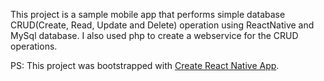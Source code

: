 This project is a sample mobile app that performs simple database CRUD(Create, Read, Update and Delete) operation using ReactNative and MySql database. I also used php to create a webservice for the CRUD operations.

PS: This project was bootstrapped with [Create React Native App](https://github.com/react-community/create-react-native-app).
